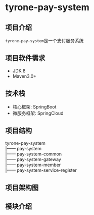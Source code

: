 # tyrone-pay-system
## 项目介绍
`tyrone-pay-system`是一个支付服务系统

## 项目软件需求
- JDK 8
- Maven3.0+

## 技术栈
- 核心框架: SpringBoot
- 微服务框架: SpringCloud



## 项目结构
tyrone-pay-system <br/>
|—— pay-system <br />
|—— pay-system-common <br />
|—— pay-system-gateway <br />
|—— pay-system-member <br />
|—— pay-system-service-register <br />

## 项目架构图

## 模块介绍

